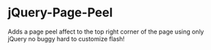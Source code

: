 jQuery-Page-Peel
================

Adds a page peel affect to the top right corner of the page using only jQuery no buggy hard to customize flash!